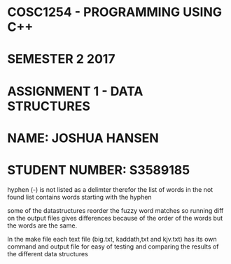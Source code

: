 #	COSC1254 - PROGRAMMING USING C++
#	SEMESTER 2 2017
#	ASSIGNMENT 1 - DATA STRUCTURES
#	NAME:		JOSHUA HANSEN
#	STUDENT NUMBER: S3589185

hyphen (-) is not listed as a delimter therefor the list of words in the not found list 
contains words starting with the hyphen

some of the datastructures reorder the fuzzy word matches so running diff on the 
output files gives differences because of the order of the words but the words are the same.

In the make file each text file (big.txt, kaddath,txt and kjv.txt) has its own command and output file
for easy of testing and comparing the results of the different data structures

